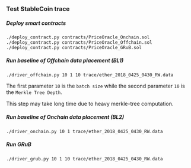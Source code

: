 ### Test StableCoin trace
##### Deploy smart contracts
```
./deploy_contract.py contracts/PriceOracle_Onchain.sol
./deploy_contract.py contracts/PriceOracle_Offchain.sol
./deploy_contract.py contracts/PriceOracle_GRuB.sol
```

##### Run baseline of Offchain data placement (BL1)
```
./driver_offchain.py 10 1 10 trace/ether_2018_0425_0430_RW.data
``` 
The first parameter `10` is the `batch size` while the second parameter `10` is the `Merkle Tree Depth`.

This step may take long time due to heavy merkle-tree computation.

##### Run baseline of Onchain data placement (BL2)
```
./driver_onchain.py 10 1 trace/ether_2018_0425_0430_RW.data
```

##### Run GRuB
```
./driver_grub.py 10 1 10 trace/ether_2018_0425_0430_RW.data
```
